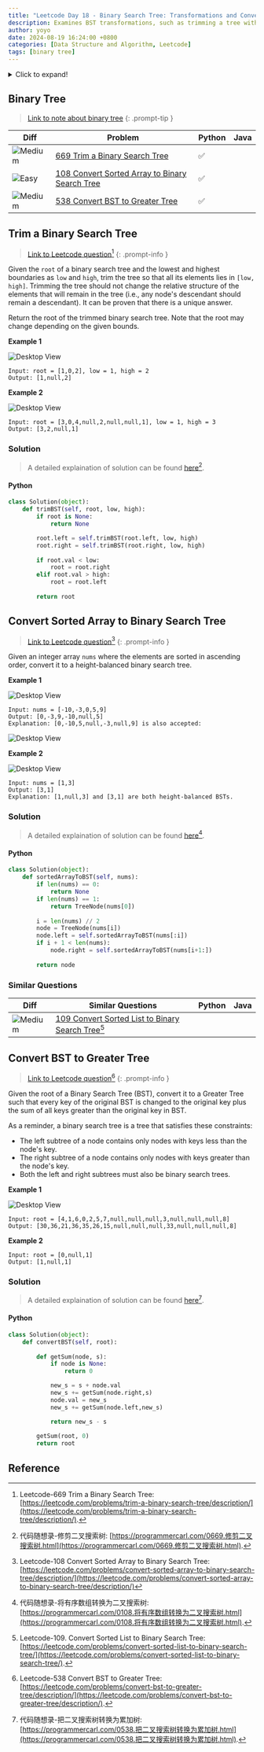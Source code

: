 ```yaml
---
title: "Leetcode Day 18 - Binary Search Tree: Transformations and Conversions"
description: Examines BST transformations, such as trimming a tree within a given range, converting a sorted array into a balanced BST, and converting a BST to a greater tree by modifying its node values.
author: yoyo
date: 2024-08-19 16:24:00 +0800
categories: [Data Structure and Algorithm, Leetcode]
tags: [binary tree]
---
```


<details>
  <summary>Click to expand!</summary>

  ### Collapsible Content
  You can put any content inside this collapsible section, including code blocks, text, lists, and more.

  ```python
  def hello_world():
      print("Hello, world!")
```
</details>

## Binary Tree

> [Link to note about binary tree](https://yuyulyu.github.io/posts/binary-tree/)
{: .prompt-tip }

| Diff                                                                                                | Problem                                                                                 | Python | Java |
|-----------------------------------------------------------------------------------------------------|-----------------------------------------------------------------------------------------|--------|------|
| ![Medium](https://img.shields.io/badge/Medium-yellow)                                               | [669 Trim a Binary Search Tree](#trim-a-binary-search-tree)                                          |✅      |      |
| ![Easy](https://img.shields.io/badge/Easy-brightgreen)                                                | [108 Convert Sorted Array to Binary Search Tree](#convert-sorted-array-to-binary-search-tree)                |✅      |      |
| ![Medium](https://img.shields.io/badge/Medium-yellow)                                              | [538 Convert BST to Greater Tree](#convert-bst-to-greater-tree)               |✅      |      |


## Trim a Binary Search Tree

> [Link to Leetcode question](https://leetcode.com/problems/trim-a-binary-search-tree/description/)[^tabst]
{: .prompt-info }

Given the `root` of a binary search tree and the lowest and highest boundaries as `low` and `high`, trim the tree so that all its elements lies in `[low, high]`. Trimming the tree should not change the relative structure of the elements that will remain in the tree (i.e., any node's descendant should remain a descendant). It can be proven that there is a unique answer.

Return the root of the trimmed binary search tree. Note that the root may change depending on the given bounds.

**Example 1**

![Desktop View](/assets/image/leetcode/leetcode-day-18/trim-a-binary-search-tree-example-1.jpeg)

```
Input: root = [1,0,2], low = 1, high = 2
Output: [1,null,2]
```

**Example 2**

![Desktop View](/assets/image/leetcode/leetcode-day-18/trim-a-binary-search-tree-example-2.jpeg)

```
Input: root = [3,0,4,null,2,null,null,1], low = 1, high = 3
Output: [3,2,null,1]
```

### Solution

> A detailed explaination of solution can be found [here](https://programmercarl.com/0669.修剪二叉搜索树.html)[^tabstSolution].

#### Python

```python
class Solution(object):
    def trimBST(self, root, low, high):
        if root is None:
            return None

        root.left = self.trimBST(root.left, low, high) 
        root.right = self.trimBST(root.right, low, high)
        
        if root.val < low:
            root = root.right
        elif root.val > high:
            root = root.left
        
        return root
```

## Convert Sorted Array to Binary Search Tree

> [Link to Leetcode question](https://leetcode.com/problems/convert-sorted-array-to-binary-search-tree/description/)[^csatbst]
{: .prompt-info }

Given an integer array `nums` where the elements are sorted in ascending order, convert it to a 
height-balanced binary search tree.

**Example 1**

![Desktop View](/assets/image/leetcode/leetcode-day-18/convert-sorted-array-to-binary-search-tree-example-1.jpeg)

```
Input: nums = [-10,-3,0,5,9]
Output: [0,-3,9,-10,null,5]
Explanation: [0,-10,5,null,-3,null,9] is also accepted:
```

![Desktop View](/assets/image/leetcode/leetcode-day-18/convert-sorted-array-to-binary-search-tree-example-2.jpeg)

**Example 2**

![Desktop View](/assets/image/leetcode/leetcode-day-18/convert-sorted-array-to-binary-search-tree-example-3.jpeg)
```
Input: nums = [1,3]
Output: [3,1]
Explanation: [1,null,3] and [3,1] are both height-balanced BSTs.
```

### Solution

> A detailed explaination of solution can be found [here](https://programmercarl.com/0108.将有序数组转换为二叉搜索树.html)[^csatbstSolution].

#### Python

```python
class Solution(object):
    def sortedArrayToBST(self, nums):
        if len(nums) == 0:
            return None    
        if len(nums) == 1:
            return TreeNode(nums[0])
        
        i = len(nums) // 2
        node = TreeNode(nums[i])
        node.left = self.sortedArrayToBST(nums[:i])
        if i + 1 < len(nums):
            node.right = self.sortedArrayToBST(nums[i+1:])
        
        return node
```
### Similar Questions

| Diff                                                                                                 | Similar Questions                                                                                       | Python | Java |
|------------------------------------------------------------------------------------------------------|---------------------------------------------------------------------------------------------------------|--------|------|
| ![Medium](https://img.shields.io/badge/Medium-yellow)                                                | [109 Convert Sorted List to Binary Search Tree](https://leetcode.com/problems/convert-sorted-list-to-binary-search-tree/)[^csltbst] |        |      |


## Convert BST to Greater Tree

> [Link to Leetcode question](https://leetcode.com/problems/convert-bst-to-greater-tree/description/)[^cbtgt]
{: .prompt-info }

Given the root of a Binary Search Tree (BST), convert it to a Greater Tree such that every key of the original BST is changed to the original key plus the sum of all keys greater than the original key in BST.

As a reminder, a binary search tree is a tree that satisfies these constraints:

- The left subtree of a node contains only nodes with keys less than the node's key.
- The right subtree of a node contains only nodes with keys greater than the node's key.
- Both the left and right subtrees must also be binary search trees.
 
**Example 1**

![Desktop View](/assets/image/leetcode/leetcode-day-18/convert-bst-to-greater-tree-example-1.png)

```
Input: root = [4,1,6,0,2,5,7,null,null,null,3,null,null,null,8]
Output: [30,36,21,36,35,26,15,null,null,null,33,null,null,null,8]
```

**Example 2**

```
Input: root = [0,null,1]
Output: [1,null,1]
```

### Solution

> A detailed explaination of solution can be found [here](https://programmercarl.com/0538.把二叉搜索树转换为累加树.html)[^cbtgtSolution].

#### Python

```python
class Solution(object):
    def convertBST(self, root):
        
        def getSum(node, s):
            if node is None:
                return 0

            new_s = s + node.val
            new_s += getSum(node.right,s)
            node.val = new_s
            new_s += getSum(node.left,new_s)

            return new_s - s
        
        getSum(root, 0)
        return root
```

## Reference
[^tabst]:Leetcode-669 Trim a Binary Search Tree: [https://leetcode.com/problems/trim-a-binary-search-tree/description/](https://leetcode.com/problems/trim-a-binary-search-tree/description/).
[^tabstSolution]:代码随想录-修剪二叉搜索树: [https://programmercarl.com/0669.修剪二叉搜索树.html](https://programmercarl.com/0669.修剪二叉搜索树.html).
[^csatbst]:Leetcode-108 Convert Sorted Array to Binary Search Tree: [https://leetcode.com/problems/convert-sorted-array-to-binary-search-tree/description/](https://leetcode.com/problems/convert-sorted-array-to-binary-search-tree/description/)
[^csatbstSolution]:代码随想录-将有序数组转换为二叉搜索树: [https://programmercarl.com/0108.将有序数组转换为二叉搜索树.html](https://programmercarl.com/0108.将有序数组转换为二叉搜索树.html).
[^csltbst]:Leetcode-109. Convert Sorted List to Binary Search Tree: [https://leetcode.com/problems/convert-sorted-list-to-binary-search-tree/](https://leetcode.com/problems/convert-sorted-list-to-binary-search-tree/).
[^cbtgt]:Leetcode-538 Convert BST to Greater Tree: [https://leetcode.com/problems/convert-bst-to-greater-tree/description/](https://leetcode.com/problems/convert-bst-to-greater-tree/description/).
[^cbtgtSolution]:代码随想录-把二叉搜索树转换为累加树: [https://programmercarl.com/0538.把二叉搜索树转换为累加树.html](https://programmercarl.com/0538.把二叉搜索树转换为累加树.html).
